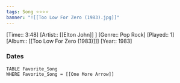 ```yaml
---
tags: Song ⭐⭐⭐⭐ 
banner: "![[Too Low For Zero (1983).jpg]]"
---
```

[Time:: 3:48]
[Artist:: [[Elton John]] ]
[Genre:: Pop Rock]
[Played:: 1]
[Album:: [[Too Low For Zero (1983)]]]
[Year:: 1983]
### Dates
````dataview
TABLE Favorite_Song
WHERE Favorite_Song = [[One More Arrow]]
````